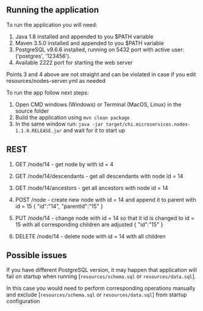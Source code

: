 ## Running the application

To run the application you will need: 

1. Java 1.8 installed and appended to you $PATH variable
2. Maven 3.5.0 installed and appended to you $PATH variable
3. PostgreSQL v9.6.6 installed, running on 5432 port with active user:('postgres', '123456').
4. Available 2222 port for starting the web server

Points 3 and 4 above are not straight and can be violated in case if you edit resources/nodes-server.yml as needed

To run the app follow next steps:

 1. Open CMD windows (Windows) or Terminal (MacOS, Linux) in the source folder
 2. Build the application using `mvn clean package`
 3. In the same window run: `java -jar target/chi.microservices.nodes-1.1.0.RELEASE.jar` and wait for it to start up
 
 
 ## REST
 
 1. GET /node/14     -   get node by with id = 4
 
 2. GET /node/14/descendants - get all descendants with node id = 14
 
 3. GET /node/14/ancestors - get all ancestors with node id = 14

 4. POST /node       -   create new node with id = 14 and append it to parent with id = 15
      {
      "id":"14",
      "parentId":"15"
      }
      
 5. PUT /node/14      -   change node with id = 14 so that it id is changed to id = 15 with all corresponding children are adjusted
       {
       "id":"15"
       }
        
 6. DELETE /node/14      -   delete node with id = 14 with all children


## Possible issues


If you have different PostgreSQL version, it may happen that application will fail on startup when running [`resources/schema.sql` or `resources/data.sql`].

In this case you would need to perform corresponding operations manually and exclude [`resources/schema.sql` or `resources/data.sql`] 
from startup configuration
 